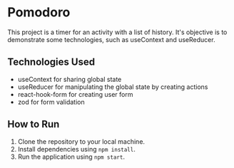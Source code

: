 # Pomodoro

This project is a timer for an activity with a list of history. It's objective is to demonstrate some technologies, such as useContext and useReducer.

## Technologies Used

- useContext for sharing global state
- useReducer for manipulating the global state by creating actions
- react-hook-form for creating user form
- zod for form validation 

## How to Run

1. Clone the repository to your local machine.
2. Install dependencies using `npm install`.
3. Run the application using `npm start`.
